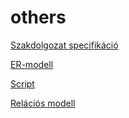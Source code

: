 # others
[Szakdolgozat specifikáció](https://onedrive.live.com/view.aspx?resid=D32417D921A94500!350032&ithint=file%2cdocx&authkey=!AOA51Ca1FbhZ1I4)

[ER-modell](https://viewer.diagrams.net/?tags=%7B%7D&highlight=0000ff&edit=_blank&layers=1&nav=1&title=UtolsoERModell.drawio#R7Vxbd5s4EP41OWf3wT0IIXAem0u73dPupu1pu33KUYyC6QKiXBy7v34lEFeRBKc2Et30oUEjIeD7ZkYzYvAJPA%2B3rxMcr99RlwQnpuFuT%2BDFicn%2BWafsD5fsSolzapUCL%2FHdUgQawUf%2FBxFCQ0hz3yVpZ2BGaZD5cVe4olFEVllHhpOE3nWH3dKge9UYe0QSfFzhQJZ%2B8d1sXUqXptPI%2FyC%2Bt66uDGzxwCGuBosnSdfYpXctEbw8gecJpVl5FG7PScDBq3Apz3t1T299YwmJsjEnhPa7997fb5w0%2BvwBvLc3eHObL4Apbi7bVU9MXAaAaEY0Yn%2FOEppHLuHzGKxFk2xNPRrh4C2lMRMCJvxGsmwn6MN5RplonYWB6CVbP%2FuHn%2F4CidZXMRk%2Fvti2G7uqEWXJrnUSb36t5uON5rSi1ZznvuTEN7fPJK%2F8IBD9Mm4CypTmyYo8BJbQP5x4JHtgHCrHcSBbFxCsvCY0JOx%2B2YCEBDjzN11Nw0JhvXpcwyk7ELTuQ3E57wYHubjSFUluaRKSJJXI7zJ9t%2FYz8jHGBSp3zMC7rN6L5IYkGdk%2B%2BOyi11oK6xDuoWreNbYGKgNat%2BzMNo6ElmUrNAjwJIMwlBmEOdIgoKOVRVRrks4cgw7DDeH6cgy04hgZzxwfnmNTL47BM8eH51iv6AWpDFAf41g5V7ZeXMFnru7nytKKK1PKCj6lOiQEC9BNCMxT1RkBcDTWat0yAjjSGvRKCMDymeKDUwz0CiTADJK%2B%2BXGsVwBiziDpmx%2FHegUuaGI7bjHc8D2XpG8sx0iv9RhKwelbumLXpZH6ANVGugWo5iy2rO22TSyMFwDCR82Cta5I4jOYSHJ0W7FG2ko1oSa2Ys4iPbEB7PFv2M5M%2BYd68f%2BcuxyBY702us3n3OUIHOsV18JZ5C7WL%2BTH9dqfQEgKeqdRiIaIyw8hjnYSFQ39%2B6U1x6fw4BZcnMrgwLvWgJj6UZa2Zr7igiYjqCN7kRHAbiEWOyhnbHSjvrWfUJel9uqyZxb8f1EXy3pQXaTxCChQL0vSrssNEY%2BlNP2unl6f9HvIb9sBu%2BpZzg48fsDOFyJ2hVoq22sQ%2BHFKJsHR6jktIMO4HEARHu0tm87vjpsQl7ndjlMzgGbRjz3SF%2Bq1iWFLNhThkCg1EOToZSDOLN2MbXRRtFTDCOSVLaCra%2BXq5lhOFyhLNVDyupZmCWFORak%2B9Xbf1cMku64VZgj42U6tPvWiRmugst6ZEqj6EeblwEzdHFiV57VwxB65DvzQV2ua%2FcjcclQjJb9GVO7mzV7yZyHVIMnr4QpnxKN87tIW0xhHHcTs7zn%2FaO1sRQPKItqXPEz0bvBv7B7ZTRi9P78XyBm3NMoWtzj0g115SkgjmpZY1%2F1pEbfzXiPelnIGbLbAge9FZUfKQtvSK1S30fgJ1P8QETEkuLT4yq5uVcigAhsmueDHXH0RxwIxQB8bC%2BqxlT48aRqzmaYkoO7h%2F3H4mYD7R1Q8I28Up9ddxWU6%2Fc2MJWH1jJWa80EtRef9hapzeaHsXAJ6cwkNH%2FP8dVf96I0ZIG4I9cgiOKym2TXywsdW8tIw6r5lq0sYSN0HW33MUGq517p%2Bn5iiWbPTFnZ1RoyTlKterkor0WDFsmDPxdiqXYwcSbrMxagFydZsWYfzDI8WoB8fGaqBlOMjEmI%2FuMaum5BU3sGcFq5%2BkDRh%2FvLt%2B1%2FwzZerm7NX%2Be3X4D3xdhZaTFs7VB3vVU235%2FffRYDQ210rZJ13FEeruBtbcifUVJMNOCjHyjFJQj9NfRopNpleJougag8jh8zK84pFz68g1fsiUF70PWZjJNHM%2Fw5si0yLk7x%2FdOMzB3utPETq7bQh5RGSvAMe4zS9o4mrFKe%2Bf1KuUmjieuCnrOlPr5C%2Fp%2Brg6Ss2Gl0wpNWKjeRV6IoFOf7Kj4tKeUkHkjUNb%2FL0cZvoasYhLKT3Iy9Dv%2FIyZCHLo1mI7Eq%2BrEki%2B1t1mPWrPpRjZqNpvcq0NagH9yr22DxArypUe9qvCZ6WD%2BqzdoxmWbNyCznbE78JNlDgpcwFwt67kpHvkw7hAQe3SuQKpVntixxkz2MQGDDSCJR9OPPQXbdsYE3zlFxHeXijOE3t1x7BCbfwB7Gypl37f6VdwkE8zVlajClZjPIyl6XC1w%2BfPgPvPIs3qz9vLuLTxcs32SJdTBwl72UpY7S5p2qPqvcgCAepq5cK4fslTRD1SCzNSZzV43G%2Fmvj7n6pbeBPHgU9%2BevtJUvcB1O%2B3AFPdWjEI08RrhTa%2FKHwQy9kra5xgHXjoJluGkCfBdeBH%2Fyq1BOhYHUtAx1sLTkR5SMu%2FNIUh8PI%2F)

[Script](https://drive.google.com/file/d/1er4EtfQUis8JqrPBf0F3xerHkNMtMeZW/view?usp=sharing)

[Relációs modell](https://drive.google.com/file/d/1IG2Dm_CiZHkzg23VGTjjDlfjR86CzkpS/view?usp=sharing)


